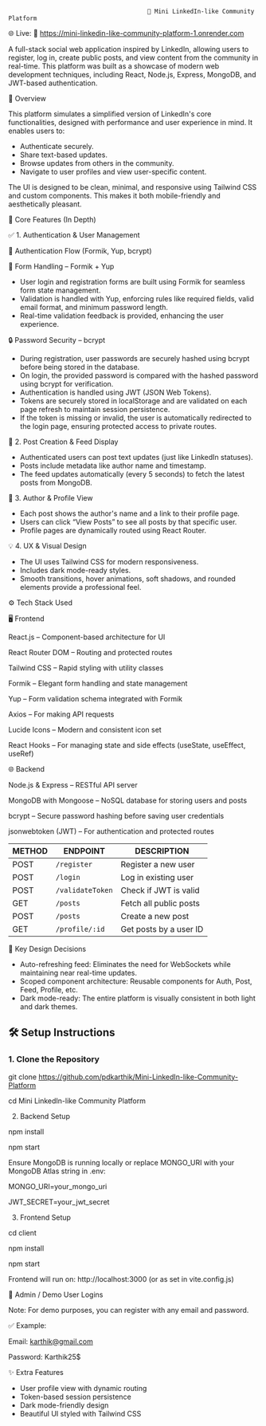                                            💼 Mini LinkedIn-like Community Platform

🌐 Live: 🔗 https://mini-linkedin-like-community-platform-1.onrender.com

A full-stack social web application inspired by LinkedIn, allowing users to register, log in, create public posts, and view content from the community in real-time. This platform was built as a showcase of modern web development techniques, including React, Node.js, Express, MongoDB, and JWT-based authentication.

🌟 Overview

This platform simulates a simplified version of LinkedIn's core functionalities, designed with performance and user experience in mind. It enables users to:

- Authenticate securely.
- Share text-based updates.
- Browse updates from others in the community.
- Navigate to user profiles and view user-specific content.

The UI is designed to be clean, minimal, and responsive using Tailwind CSS and custom components. This makes it both mobile-friendly and aesthetically pleasant.

🔧 Core Features (In Depth)

✅ 1. Authentication & User Management

🔁 Authentication Flow (Formik, Yup, bcrypt)

🧾 Form Handling – Formik + Yup

- User login and registration forms are built using Formik for seamless form state management.
- Validation is handled with Yup, enforcing rules like required fields, valid email format, and minimum password length.
- Real-time validation feedback is provided, enhancing the user experience.

🔒 Password Security – bcrypt

- During registration, user passwords are securely hashed using bcrypt before being stored in the database.
- On login, the provided password is compared with the hashed password using bcrypt for verification.
- Authentication is handled using JWT (JSON Web Tokens).
- Tokens are securely stored in localStorage and are validated on each page refresh to maintain session persistence.
- If the token is missing or invalid, the user is automatically redirected to the login page, ensuring protected access to private routes.

📝 2. Post Creation & Feed Display
- Authenticated users can post text updates (just like LinkedIn statuses).
- Posts include metadata like author name and timestamp.
- The feed updates automatically (every 5 seconds) to fetch the latest posts from MongoDB.

👤 3. Author & Profile View
- Each post shows the author's name and a link to their profile page.
- Users can click “View Posts” to see all posts by that specific user.
- Profile pages are dynamically routed using React Router.

💡 4. UX & Visual Design
- The UI uses Tailwind CSS for modern responsiveness.
- Includes dark mode-ready styles.
- Smooth transitions, hover animations, soft shadows, and rounded elements provide a professional feel.

⚙️ Tech Stack Used

🖥️ Frontend

React.js – Component-based architecture for UI

React Router DOM – Routing and protected routes

Tailwind CSS – Rapid styling with utility classes

Formik – Elegant form handling and state management

Yup – Form validation schema integrated with Formik

Axios – For making API requests

Lucide Icons – Modern and consistent icon set

React Hooks – For managing state and side effects (useState, useEffect, useRef)


🌐 Backend

Node.js & Express – RESTful API server

MongoDB with Mongoose – NoSQL database for storing users and posts

bcrypt – Secure password hashing before saving user credentials

jsonwebtoken (JWT) – For authentication and protected routes


| METHOD | ENDPOINT         | DESCRIPTION            |
| ------ | ---------------- | ---------------------- |
| POST   | `/register`      | Register a new user    |
| POST   | `/login`         | Log in existing user   |
| POST   | `/validateToken` | Check if JWT is valid  |
| GET    | `/posts`         | Fetch all public posts |
| POST   | `/posts`         | Create a new post      |
| GET    | `/profile/:id`   | Get posts by a user ID |


📌 Key Design Decisions

- Auto-refreshing feed: Eliminates the need for WebSockets while maintaining near real-time updates.
- Scoped component architecture: Reusable components for Auth, Post, Feed, Profile, etc.
- Dark mode-ready: The entire platform is visually consistent in both light and dark themes.


## 🛠️ Setup Instructions

### 1. Clone the Repository

git clone https://github.com/pdkarthik/Mini-LinkedIn-like-Community-Platform

cd Mini LinkedIn-like Community Platform

2. Backend Setup

npm install

npm start

Ensure MongoDB is running locally or replace MONGO_URI with your MongoDB Atlas string in .env:

MONGO_URI=your_mongo_uri

JWT_SECRET=your_jwt_secret

3. Frontend Setup

cd client

npm install

npm start

Frontend will run on: http://localhost:3000 (or as set in vite.config.js)


👤 Admin / Demo User Logins

Note: For demo purposes, you can register with any email and password.

✅ Example:

Email: karthik@gmail.com

Password: Karthik25$

✨ Extra Features
- User profile view with dynamic routing
- Token-based session persistence
- Dark mode-friendly design
- Beautiful UI styled with Tailwind CSS


